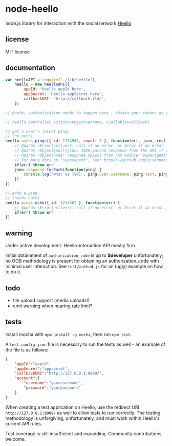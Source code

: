 # node-heello

node.js library for interaction with the social network [Heello](https://developer.heello.com)

## license

MIT license

## documentation

``` javascript
var heelloAPI = require('./lib/heello'),
	heello = new heelloAPI({
		appId: 'heello appId here',
		appSecret: 'heello appSecret here',
		callbackURI: 'http://callback.tld/',
	})

// @note; authentication needs to happen here - obtain your tokens as per heello docs

// heello.controller.action(<Object>params, <Callable>callback)

// get a user's latest pings
// (no auth)
heello.users.pings({ id: 1234567, count: 5 }, function(err, json, res) {
	// @param <Error|null>err: null if no error, or Error if an error.
	// @param <Object|null>json: JSON-parsed response from the API if provided, or null
	// @param <Object>res: response object from npm module "superagent". inherits from node builtin ClientResponse
	// for more docs on "superagent", see: https://github.com/visionmedia/superagent
	if(err) throw err
	json.response.forEach(function(ping) {
		console.log('@%s: %s [%d]', ping.user.username, ping.text, ping.id)
	})
})

// echo a ping
// (needs auth)
heello.pings.echo({ id: 1234567 }, function(err) {
	// @param <Error|null>err: null if no error, or Error if an error.
	if(err) throw err
})
```

## warning

Under active development. Heello-interaction API mostly firm.

Initial obtainment of `authorization_code` is up to **$developer** unfortunately; no OOB methodology is present for obtaining an authorization_code with minimal user interaction.
See `test/authed.js` for an (ugly) example on how to do it.

## todo

* file upload support (media uploads!)
* emit warning when nearing rate limit?

## tests

Install mocha with `npm install -g mocha`, then run `npm test`.

A `test.config.json` file is necessary to run the tests as well - an example of the file is as follows:

``` json
{
	"appId":"appid",
	"appSecret":"appsecret",
	"callbackURI":"http://127.0.0.1:9009/",
	"account":{
		"username":"yourusername",
		"password":"yourpassword"
	}
}
```

When creating a test application on Heello, use the redirect URI `http://127.0.0.1:9009/` as well to allow tests to run correctly.
The testing methodology is unforgiving, unfortunately, and must work within Heello's current API rules.

Test coverage is still insufficient and expanding. Community contributions welcome.
